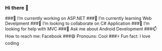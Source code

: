 ### Hi there 👋



###🔭 I’m currently working on ASP.NET
###🌱 I’m currently learning Web Develpment
###👯 I’m looking to collaborate on C# Application 
###🤔 I’m looking for help with MVC
###💬 Ask me about Android Development
###📫 How to reach me: Facebook
###😄 Pronouns: Cool
###⚡ Fun fact: I love coding

